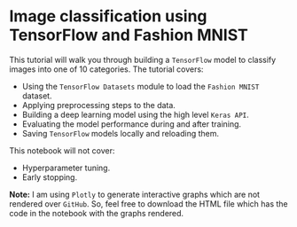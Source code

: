 # Image classification using TensorFlow and Fashion MNIST
This tutorial will walk you through building a `TensorFlow` model to classify images into one of 10 categories. The tutorial covers:
- Using the `TensorFlow Datasets` module to load the `Fashion MNIST` dataset.
- Applying preprocessing steps to the data.
- Building a deep learning model using the high level `Keras API`.
- Evaluating the model performance during and after training.
- Saving `TensorFlow` models locally and reloading them.

This notebook will not cover:
- Hyperparameter tuning.
- Early stopping.

**Note:** I am using `Plotly` to generate interactive graphs which are not rendered over `GitHub`. So, feel free to download the HTML file which has the code in the notebook with the graphs rendered.
